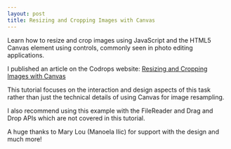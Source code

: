 ```yaml
---
layout: post
title: Resizing and Cropping Images with Canvas
---
```

Learn how to resize and crop images using JavaScript and the HTML5 Canvas element using controls, commonly seen in photo editing applications.

I published an article on the Codrops website: [Resizing and Cropping Images with Canvas](http://tympanus.net/codrops/2014/10/30/resizing-cropping-images-canvas/)

This tutorial focuses on the interaction and design aspects of this task rather than just the technical details of using Canvas for image resampling.

I also recommend using this example with the FileReader and Drag and Drop APIs which are not covered in this tutorial.

A huge thanks to Mary Lou (Manoela Ilic) for support with the design and much more!
